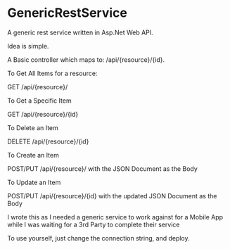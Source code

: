 GenericRestService
==================

A generic rest service written in Asp.Net Web API. 

Idea is simple.

A Basic controller which maps to: <hostname>/api/{resource}/{id}.

To Get All Items for a resource:

GET <hostname>/api/{resource}/

To Get a Specific Item

GET <hostname>/api/{resource}/{id}

To Delete an Item

DELETE <hostname>/api/{resource}/{id}

To Create an Item

POST/PUT <hostname>/api/{resource}/ with the JSON Document as the Body

To Update an Item

POST/PUT <hostname>/api/{resource}/{id} with the updated JSON Document as the Body

I wrote this as I needed a generic service to work against for a Mobile App while I was waiting for a 3rd Party to complete their service

To use yourself, just change the connection string, and deploy.
